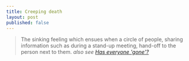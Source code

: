 ```yaml
---
title: Creeping death
layout: post
published: false
---
```

> The sinking feeling which ensues when a circle of people, sharing information such as during a stand-up meeting, hand-off to the person next to them.
_also see [Has everyone 'gone'?](/thesaurus/everyone-gone)_